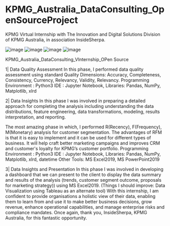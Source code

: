 # KPMG_Australia_DataConsulting_OpenSourceProject
 KPMG Virtual Internship with The Innovation and Digital Solutions Division of KPMG Australia, in association InsideSherpa.


![image](https://user-images.githubusercontent.com/70578021/194561441-8a0b4e3a-4536-42c1-baa1-696f456ce057.png)
![image](https://user-images.githubusercontent.com/70578021/194561536-9956a628-81c3-49b2-aa5d-6d1f24eb6f7b.png) 
![image](https://user-images.githubusercontent.com/70578021/194561623-7f854029-38f1-4d7e-886a-1d7b53953b0d.png)
![image](https://user-images.githubusercontent.com/70578021/194561828-032f47fa-e33a-42b1-a6e0-a00946159f8d.png)

KPMG_Australia_DataConsulting_VInternship_OPen Source

1| Data Quality Assessment In this phase, I performed data quality assessment using standard Quality Dimensions: Accuracy, Completeness, Consistency, Currency, Relevancy, Validity, Relevancy. Programming Environment : Python3 IDE : Jupyter Notebook,
Libraries: Pandas, NumPy, Matplotlib, xlrd

2| Data Insights In this phase I was involved in preparing a detailed approach for completing the analysis including understanding the data distributions, feature engineering, data transformations, modeling, results interpretation, and reporting.

The most amazing phase in which, I performed R(Recency), F(Frequency), M(Monetary) analysis for customer segmentation. The advantages of RFM is that it is easy to implement and it can be used for different types of business. It will help craft better marketing campaigns and improves CRM and customer's loyalty for KPMG’s customer portfolio. Programming Environment : Python3 IDE : Jupyter Notebook,
Libraries: Pandas, NumPy, Matplotlib, xlrd, datetime
Other Tools: MS Excel2019, MS PowerPoint2019


3| Data Insights and Presentation
In this phase I was involved in developing a dashboard that we can present to the client to display the data summary and results of the analysis (trends, customer segment outcome, proposals for marketing strategy)) using MS Excel2019.
(Things I should improve: Data Visualization using Tableau as an alternate tool)
With this internship, I am confident to provide organisations a holistic view of their data, enabling them to learn from and use it to make better business decisions, grow revenue, enhance operational capabilities, and manage enterprise risks and compliance mandates. Once again, thank you, InsideSherpa, KPMG Australia, for this fantastic opportunity.
